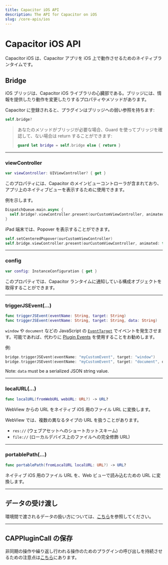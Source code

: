```yaml
---
title: Capacitor iOS API
description: The API for Capacitor on iOS
slug: /core-apis/ios
---
```


# Capacitor iOS API

Capacitor iOS は、Capacitor アプリを iOS 上で動作させるためのネイティブランタイムです。

## Bridge

iOS ブリッジは、Capacitor iOS ライブラリの心臓部である。ブリッジには、情報を提供したり動作を変更したりするプロパティやメソッドがあります。

Capacitor に登録されると、プラグインはブリッジへの弱い参照を持ちます:

```swift
self.bridge?
```

> あなたのメソッドがブリッジが必要な場合、Guard を使ってブリッジを確認して、ない場合は return することができます:
>
> ```swift
> guard let bridge = self.bridge else { return }
> ```

---

### viewController

```swift
var viewController: UIViewController? { get }
```

このプロパティには、Capacitor のメインビューコントローラが含まれており、アプリ上のネイティブビューを表示するために使用できます。

例を示します。

```swift
DispatchQueue.main.async {
  self.bridge?.viewController.present(ourCustomViewController, animated: true, completion: nil)
}
```

iPad 端末では、Popover を表示することができます。

```swift
self.setCenteredPopover(ourCustomViewController)
self.bridge.viewController.present(ourCustomViewController, animated: true, completion: nil)
```

---

### config

```swift
var config: InstanceConfiguration { get }
```

このプロパティでは、Capacitor ランタイムに通知している構成オブジェクトを取得することができます。

---

### triggerJSEvent(...)

```swift
func triggerJSEvent(eventName: String, target: String)
func triggerJSEvent(eventName: String, target: String, data: String)
```

`window` や `document` などの JavaScript の [`EventTarget`](https://developer.mozilla.org/en-US/docs/Web/API/EventTarget) でイベントを発生させます。可能であれば、代わりに [Plugin Events](/docs/plugins/ios#plugin-events) を使用することをお勧めします。

例:

```swift
bridge.triggerJSEvent(eventName: "myCustomEvent", target: "window")
bridge.triggerJSEvent(eventName: "myCustomEvent", target: "document", data: "{ 'dataKey': 'dataValue' }")
```

Note: `data` must be a serialized JSON string value.

---

### localURL(...)

```swift
func localURL(fromWebURL webURL: URL?) -> URL?
```

WebView からの URL をネイティブ iOS 用のファイル URL に変換します。

WebView では、複数の異なるタイプの URL を扱うことがあります。

- `res://` (ウェブアセットへのショートカットスキーム)
- `file://` (ローカルデバイス上のファイルへの完全修飾 URL)

---

### portablePath(...)

```swift
func portablePath(fromLocalURL localURL: URL?) -> URL?
```

ネイティブ iOS 用のファイル URL を、Web ビューで読み込むための URL に変換します。

---

## データの受け渡し

環境間で渡されるデータの扱い方については、[こちら](/docs/core-apis/data-types#ios)を参照してください。

---

## CAPPluginCall の保存

非同期の操作や繰り返し行われる操作のためのプラグインの呼び出しを持続させるための注意点は[こちら](/docs/core-apis/saving-calls)にあります。
